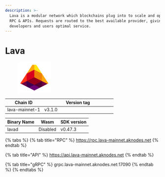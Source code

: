 ```yaml
---
description: >-
  Lava is a modular network which blockchains plug into to scale and optimize
  RPC & APIs. Requests are routed to the best available provider, giving
  developers and users optimal service.
---
```


# Lava



<figure><img src="../../.gitbook/assets/lava.png" alt="" width="110"><figcaption></figcaption></figure>



<table><thead><tr><th>Chain ID</th><th width="218.33333333333331">Version tag</th></tr></thead><tbody><tr><td>lava-mainnet-1</td><td>v3.1.0</td></tr></tbody></table>



| Binary Name | Wasm     | SDK version |
| ----------- | -------- | ----------- |
| lavad       | Disabled | v0.47.3     |

{% tabs %}
{% tab title="RPC" %}
https://rpc.lava-mainnet.aknodes.net
{% endtab %}

{% tab title="API" %}
https://api.lava-mainnet.aknodes.net
{% endtab %}

{% tab title="gRPC" %}
grpc.lava-mainnet.aknodes.net:17090
{% endtab %}
{% endtabs %}

